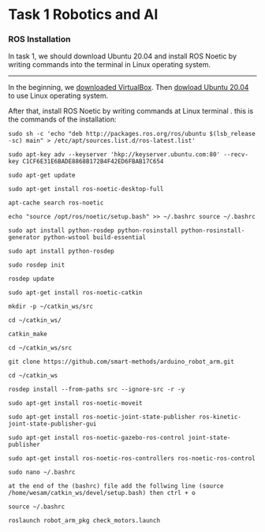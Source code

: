 # Task 1 Robotics and AI
### ROS Installation


In task 1, we should download Ubuntu 20.04 and install ROS Noetic by writing commands into the terminal in Linux operating system.

******

In the beginning, we [downloaded VirtualBox](https://www.virtualbox.org/wiki/Downloads). Then [dowload Ubuntu 20.04](https://releases.ubuntu.com/20.04/) to use Linux operating system. 

After that, install ROS Noetic by writing commands at Linux terminal . this is the commands of the installation:

```
sudo sh -c 'echo "deb http://packages.ros.org/ros/ubuntu $(lsb_release -sc) main" > /etc/apt/sources.list.d/ros-latest.list'
```
```
sudo apt-key adv --keyserver 'hkp://keyserver.ubuntu.com:80' --recv-key C1CF6E31E6BADE8868B172B4F42ED6FBAB17C654
```
```
sudo apt-get update
```
```
sudo apt-get install ros-noetic-desktop-full
```
```
apt-cache search ros-noetic
```
```
echo "source /opt/ros/noetic/setup.bash" >> ~/.bashrc source ~/.bashrc
```
```
sudo apt install python-rosdep python-rosinstall python-rosinstall-generator python-wstool build-essential
```
```
sudo apt install python-rosdep
```
```
sudo rosdep init
```
```
rosdep update
```
```
sudo apt-get install ros-noetic-catkin
```
```
mkdir -p ~/catkin_ws/src
```
```
cd ~/catkin_ws/
```
```
catkin_make
```
```
cd ~/catkin_ws/src
```
```
git clone https://github.com/smart-methods/arduino_robot_arm.git
```
```
cd ~/catkin_ws
```
```
rosdep install --from-paths src --ignore-src -r -y
```
```
sudo apt-get install ros-noetic-moveit
```
```
sudo apt-get install ros-noetic-joint-state-publisher ros-kinetic-joint-state-publisher-gui
```
```
sudo apt-get install ros-noetic-gazebo-ros-control joint-state-publisher
```
```
sudo apt-get install ros-noetic-ros-controllers ros-noetic-ros-control
```
```
sudo nano ~/.bashrc
```
```
at the end of the (bashrc) file add the follwing line (source /home/wesam/catkin_ws/devel/setup.bash) then ctrl + o
```
```
source ~/.bashrc
```
```
roslaunch robot_arm_pkg check_motors.launch
```
